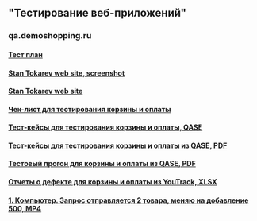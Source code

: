 ## "Тестирование веб-приложений"
### qa.demoshopping.ru
#### [Тест план](https://docs.google.com/spreadsheets/d/1nh5fPynGT30XWn77mzOJLZXpXhWm4Graaym8up7-iyI/)
#### [Stan Tokarev web site, screenshot](https://lh3.googleusercontent.com/pw/AP1GczOvksflB1-46u666RNPYCt7K3pyRURDGuLuagEeAPIRqBGqWh0gYUOf03e-2Gasm5-gftJq2vkNccRejaY2sdCE5nQG3wJ2BI-2tesOV9lYw_7azEY=w2400)
#### [Stan Tokarev web site](https://stantokarev.tiiny.site/)
#### [Чек-лист для тестирования корзины и оплаты](https://docs.google.com/spreadsheets/d/1zwhsdN667Qrc3eg_2llk7Wu7GYBM7IAjVa9FMN-EVSE/)
#### [Тест-кейсы для тестирования корзины и оплаты, QASE](https://app.qase.io/project/G9?suite=163)
#### [Тест-кейсы для тестирования корзины и оплаты из QASE, PDF](https://github.com/StanTokarev/web/blob/main/Stan%20Tokarev%20-%20Test%20Cases%20for%20cart%20and%20payment.pdf)
#### [Тестовый прогон для корзины и оплаты из QASE, PDF](https://github.com/StanTokarev/web/blob/main/Stan%20Tokarev%20-%20Test%20Runs%20for%20test%20cases%20cart%20and%20payment%20from%20QASE.pdf)
#### [Отчеты о дефекте для корзины и оплаты из YouTrack, XLSX](https://github.com/StanTokarev/web/blob/main/Stan%20Tokarev%20-%20Bug%20Reports%20for%20test%20cases%20cart%20and%20payment%20from%20YouTrack.xlsx)
#### [1. Компьютер. Запрос отправляется 2 товара, меняю на добавление 500, MP4](https://github.com/StanTokarev/web/blob/main/1.%20%D0%9A%D0%BE%D0%BC%D0%BF%D1%8C%D1%8E%D1%82%D0%B5%D1%80.%20%D0%97%D0%B0%D0%BF%D1%80%D0%BE%D1%81%20%D0%BE%D1%82%D0%BF%D1%80%D0%B0%D0%B2%D0%BB%D1%8F%D0%B5%D1%82%D1%81%D1%8F%202%20%D1%82%D0%BE%D0%B2%D0%B0%D1%80%D0%B0%2C%20%D0%BC%D0%B5%D0%BD%D1%8F%D1%8E%20%D0%BD%D0%B0%20%D0%B4%D0%BE%D0%B1%D0%B0%D0%B2%D0%BB%D0%B5%D0%BD%D0%B8%D0%B5%20500.mp4)
